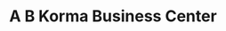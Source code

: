 ---
title: "A B Korma Business Center"
url: /gbarnga/a-b-korma-business-center/
shop: motorcycle
---